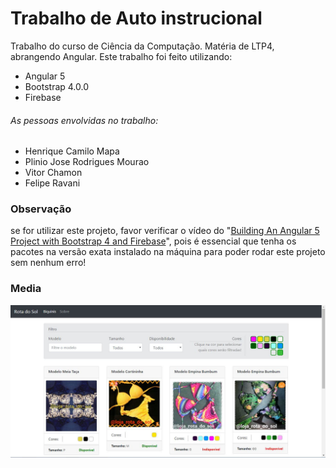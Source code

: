 # Trabalho de Auto instrucional

Trabalho do curso de Ciência da Computação. Matéria de LTP4, abrangendo Angular. Este trabalho foi feito utilizando:
- Angular 5
- Bootstrap 4.0.0
- Firebase

###### As pessoas envolvidas no trabalho:
- Henrique Camilo Mapa
- Plinio Jose Rodrigues Mourao
- Vitor Chamon
- Felipe Ravani

### Observação
se for utilizar este projeto, favor verificar o vídeo do "[Building An Angular 5 Project with Bootstrap 4 and Firebase](https://www.youtube.com/watch?v=5gT0-9vifuc)", pois é essencial que tenha os pacotes na versão exata instalado na máquina para poder rodar este projeto sem nenhum erro!

### Media
![alt text](https://github.com/plinio-jrm/Trabalho-Angular-LTP4/blob/master/Media/AAI%20LTP4.JPG)
